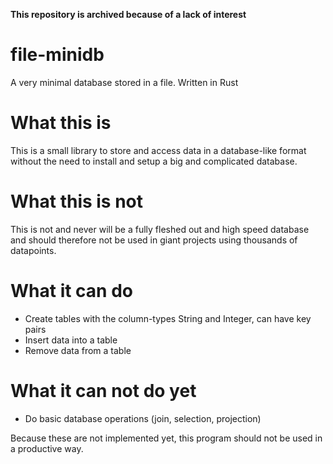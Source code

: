 **This repository is archived because of a lack of interest**


# file-minidb
A very minimal database stored in a file. Written in Rust

# What this is
This is a small library to store and access data in a database-like format without the need to install and setup a big and complicated database.

# What this is not
This is not and never will be a fully fleshed out and high speed database and should therefore not be used in giant projects using thousands of datapoints.

# What it can do
- Create tables with the column-types String and Integer, can have key pairs
- Insert data into a table
- Remove data from a table

# What it can not do yet
- Do basic database operations (join, selection, projection)

Because these are not implemented yet, this program should not be used in a productive way.
